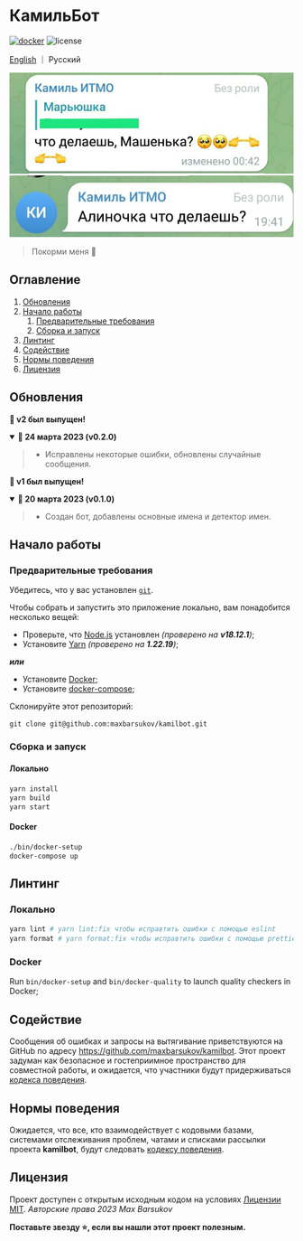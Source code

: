 # КамильБот

[![docker](https://github.com/maxbarsukov/kamilbot/actions/workflows/docker.yml/badge.svg)](https://github.com/maxbarsukov/kamilbot/actions/workflows/docker.yml)
![license](https://img.shields.io/badge/license-MIT-green)

[English](README.md) ｜ Русский

[![moment 1](./docs/img/kamil3.jpg)](./docs/img/kamil3.jpg)
[![moment 2](./docs/img/kamil4.jpg)](./docs/img/kamil4.jpg)

> Покорми меня 🥺

## Оглавление
1. [Обновления](#updates)
2. [Начало работы](#getting-started)
   1. [Предварительные требования](#pre-reqs)
   2. [Сборка и запуск](#run)
3. [Линтинг](#linting)
4. [Содействие](#contributing)
5. [Нормы поведения](#code-of-conduct)
6. [Лицензия](#license)

## Обновления <a name="updates"></a>

<strong>🎉 v2 был выпущен!</strong>
<details open>
  <summary><b>🔔 24 марта 2023 (v0.2.0)</b></summary>

> - Исправлены некоторые ошибки, обновлены случайные сообщения.
</details>


<strong>🎉 v1 был выпущен!</strong>
<details open>
  <summary><b>🔔 20 марта 2023 (v0.1.0)</b></summary>

> - Создан бот, добавлены основные имена и детектор имен.
</details>

## Начало работы <a name="getting-started"></a>

### Предварительные требования <a name="pre-reqs"></a>

Убедитесь, что у вас установлен [`git`](https://git-scm.com/).

Чтобы собрать и запустить это приложение локально, вам понадобится несколько вещей:

- Проверьте, что [Node.js](https://nodejs.org/en) установлен *(проверено на **v18.12.1**)*;
- Установите [Yarn](https://yarnpkg.com/) *(проверено на **1.22.19**)*;

***или***

- Установите [Docker](https://docs.docker.com/);
- Установите [docker-compose](https://docs.docker.com/compose/install/);

Склонируйте этот репозиторий:

    git clone git@github.com:maxbarsukov/kamilbot.git


### Сборка и запуск <a name="run"></a>

#### Локально

    yarn install
    yarn build
    yarn start

#### Docker

    ./bin/docker-setup
    docker-compose up

## Линтинг <a name="linting"></a>

### Локально

```bash
yarn lint # yarn lint:fix чтобы исправтить ошибки с помощью eslint
yarn format # yarn format:fix чтобы исправтить ошибки с помощью prettier
```

### Docker

Run `bin/docker-setup` and `bin/docker-quality` to launch quality checkers in Docker;


## Содействие <a name="contributing"></a>

Сообщения об ошибках и запросы на вытягивание приветствуются на GitHub по адресу https://github.com/maxbarsukov/kamilbot.
Этот проект задуман как безопасное и гостеприимное пространство для совместной работы, и ожидается, что участники будут придерживаться [кодекса поведения](https://github.com/maxbarsukov/kamilbot/blob/master/CODE_OF_CONDUCT.md).


## Нормы поведения <a name="code-of-conduct"></a>

Ожидается, что все, кто взаимодействует с кодовыми базами, системами отслеживания проблем, чатами и списками рассылки проекта **kamilbot**, будут следовать [кодексу поведения](https://github.com/maxbarsukov/kamilbot/blob/master/CODE_OF_CONDUCT.md).


## Лицензия <a name="license"></a>

Проект доступен с открытым исходным кодом на условиях [Лицензии MIT](https://opensource.org/licenses/MIT).
*Авторские права 2023 Max Barsukov*


**Поставьте звезду :star:, если вы нашли этот проект полезным.**
